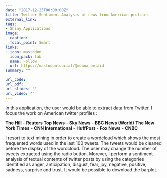```yaml
---
date: "2017-12-25T00:00:00Z"
title: Twitter Sentiment Analysis of news from American profiles
external_link: 
tags:
- Shiny Applications
image: 
  caption: 
  focal_point: Smart
links:
- icon: mastodon
  icon_pack: fab
  name: Follow
  url: https://mastodon.social/@mouna_belaid
summary: ""

url_code: 
url_pdf: 
url_slides: ""
url_video: ""
---
```

  
In [this application](https://mounabelaid.shinyapps.io/twittersentimentanalysis/), the user would be able to extract data from Twitter. I focus the work on American twitter profiles :
  
  **The Hill** - **Reuters Top News** - **Sky News** - **BBC News (World)** 
  **The New York Times** - **CNN International** - **HuffPost** - **Fox News** -
  **CNBC**
  
I resort to text mining in order to create a wordcloud which shows the most frequented words used in the last 100 tweets. The tweets would be cleaned before the display of the wordcloud. The user may change the number of tweets extracted using the radio button. Morever, I perform a sentiment analysis of textual contents of twitter posts by using the categories identified as anger, anticipation, disgust, fear, joy, negative, positive, sadness, surprise and trust. It would be possible to download the barplot.


